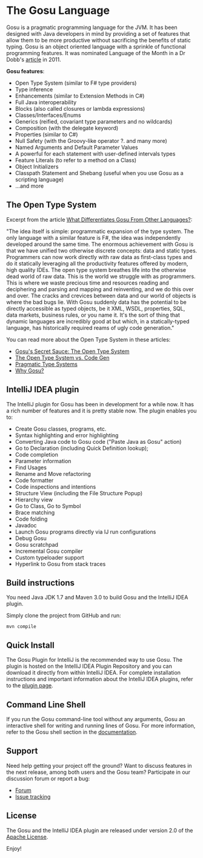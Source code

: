 The Gosu Language
=================

Gosu is a pragmatic programming language for the JVM.
It has been designed with Java developers in mind by providing a set of features that allow them to be more productive without sacrificing the benefits of static typing.
Gosu is an object oriented language with a sprinkle of functional programming features.
It was nominated Language of the Month in a Dr Dobb's [article](http://www.drdobbs.com/open-source/language-of-the-month-gosu/231001429# "Dr Dobb's article") in 2011.

**Gosu features**:

* Open Type System (similar to F# type providers)
* Type inference
* Enhancements  (similar to Extension Methods in C#)
* Full Java interoperability
* Blocks (also called closures or lambda expressions)
* Classes/Interfaces/Enums
* Generics (reified, covariant type parameters and no wildcards)
* Composition (with the delegate keyword)
* Properties (similar to C#)
* Null Safety (with the Groovy-like operator ?. and many more)
* Named Arguments and Default Parameter Values
* A powerful for each statement with user-defined intervals types
* Feature Literals (to refer to a method on a Class)
* Object Initializers
* Classpath Statement and Shebang (useful when you use Gosu as a scripting language)
* ...and more


The Open Type System
--------------------
Excerpt from the article [What Differentiates Gosu From Other Languages?](http://devblog.guidewire.com/2012/02/27/what-differentiates-gosu-from-other-languages/ "Link"):

"The idea itself is simple: programmatic expansion of the type system.
The only language with a similar feature is F#, the idea was independently developed around the same time.
The enormous achievement with Gosu is that we have unified two otherwise discrete concepts: data and static types. Programmers can now work directly with raw data as first-class types and do it statically leveraging all the productivity features offered by modern, high quality IDEs.
The open type system breathes life into the otherwise dead world of raw data. This is the world we struggle with as programmers.  This is where we waste precious time and resources reading and deciphering and parsing and mapping and reinventing, and we do this over and over. The cracks and crevices between data and our world of objects is where the bad bugs lie. With Gosu suddenly data has the potential to be directly accessible as typed objects, be it XML, WSDL, properties, SQL, data markets, business rules, or you name it. It's the sort of thing that dynamic languages are incredibly good at but which, in a statically-typed language, has historically required reams of ugly code generation."

You can read more about the Open Type System in these articles:

* [Gosu's Secret Sauce: The Open Type System](http://devblog.guidewire.com/2010/11/18/gosus-secret-sauce-the-open-type-system/ "Link")
* [The Open Type System vs. Code Gen](http://devblog.guidewire.com/2011/05/23/the-open-type-system-vs-code-ge/ "Link")
* [Pragmatic Type Systems](http://devblog.guidewire.com/2008/07/25/pragmatic-type-systems/ "Link")
* [Why Gosu?](http://devblog.guidewire.com/2010/11/11/why-gosu/ "Link")


IntelliJ IDEA plugin
--------------------

The IntelliJ plugin for Gosu has been in development for a while now.
It has a rich number of features and it is pretty stable now.
The plugin enables you to:

* Create Gosu classes, programs, etc.
* Syntax highlighting and error highlighting
* Converting Java code to Gosu code ("Paste Java as Gosu" action)
* Go to Declaration (including Quick Definition lookup);
* Code completion
* Parameter information
* Find Usages
* Rename and Move refactoring
* Code formatter
* Code inspections and intentions
* Structure View (including the File Structure Popup)
* Hierarchy view
* Go to Class, Go to Symbol
* Brace matching
* Code folding
* Javadoc
* Launch Gosu programs directly via IJ run configurations
* Debug Gosu
* Gosu scratchpad
* Incremental Gosu compiler
* Custom typeloader support
* Hyperlink to Gosu from stack traces

Build instructions
------------------
You need Java JDK 1.7 and Maven 3.0 to build Gosu and the IntelliJ IDEA plugin.

Simply clone the project from GitHub and run:

    mvn compile


Quick Install
-------------

The Gosu Plugin for IntelliJ is the recommended way to use Gosu.
The plugin is hosted on the IntelliJ IDEA Plugin Repository and you can download it directly from within IntelliJ IDEA.
For complete installation instructions and important information about the IntelliJ IDEA plugins, refer to the [plugin page](http://gosu-lang.org/intellij.html "Plugin").



Command Line Shell
------------------

If you run the Gosu command-line tool without any arguments, Gosu an interactive shell for writing and running lines of Gosu.
For more information, refer to the Gosu shell section in the [documentation](http://gosu-lang.org/doc/index.html "Docs").


Support
-------

Need help getting your project off the ground? Want to discuss features in the next release, among both users and the Gosu team? Participate in our discussion forum or report a bug:

* [Forum](http://groups.google.com/group/gosu-lang "Forum")
* [Issue tracking](https://github.com/gosu-lang/gosu/issues "Issues")

License
-------

The Gosu and the IntelliJ IDEA plugin are released under version 2.0 of the [Apache License](http://www.apache.org/licenses/LICENSE-2.0.txt "License").

Enjoy!
